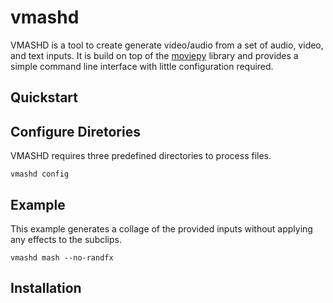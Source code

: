 # vmashd

VMASHD is a tool to create generate video/audio from a set of audio, video, and
text inputs. It is build on top of the
[moviepy](https://github.com/Zulko/moviepy) library and provides a simple
command line interface with little configuration required.

## Quickstart

## Configure Diretories

VMASHD requires three predefined directories to process files.

```
vmashd config

```


## Example
This example generates a collage of the provided inputs without applying any
effects to the subclips.

```
vmashd mash --no-randfx

```

## Installation

